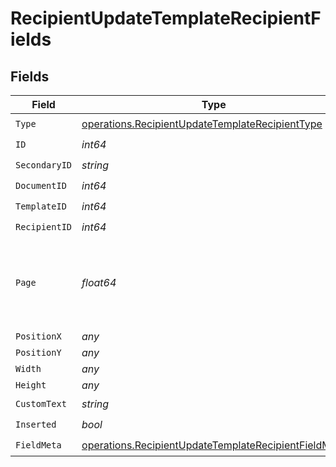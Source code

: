 # RecipientUpdateTemplateRecipientFields


## Fields

| Field                                                                                                                        | Type                                                                                                                         | Required                                                                                                                     | Description                                                                                                                  |
| ---------------------------------------------------------------------------------------------------------------------------- | ---------------------------------------------------------------------------------------------------------------------------- | ---------------------------------------------------------------------------------------------------------------------------- | ---------------------------------------------------------------------------------------------------------------------------- |
| `Type`                                                                                                                       | [operations.RecipientUpdateTemplateRecipientType](../../models/operations/recipientupdatetemplaterecipienttype.md)           | :heavy_check_mark:                                                                                                           | N/A                                                                                                                          |
| `ID`                                                                                                                         | *int64*                                                                                                                      | :heavy_check_mark:                                                                                                           | N/A                                                                                                                          |
| `SecondaryID`                                                                                                                | *string*                                                                                                                     | :heavy_check_mark:                                                                                                           | N/A                                                                                                                          |
| `DocumentID`                                                                                                                 | *int64*                                                                                                                      | :heavy_check_mark:                                                                                                           | N/A                                                                                                                          |
| `TemplateID`                                                                                                                 | *int64*                                                                                                                      | :heavy_check_mark:                                                                                                           | N/A                                                                                                                          |
| `RecipientID`                                                                                                                | *int64*                                                                                                                      | :heavy_check_mark:                                                                                                           | N/A                                                                                                                          |
| `Page`                                                                                                                       | *float64*                                                                                                                    | :heavy_check_mark:                                                                                                           | The page number of the field on the document. Starts from 1.                                                                 |
| `PositionX`                                                                                                                  | *any*                                                                                                                        | :heavy_minus_sign:                                                                                                           | N/A                                                                                                                          |
| `PositionY`                                                                                                                  | *any*                                                                                                                        | :heavy_minus_sign:                                                                                                           | N/A                                                                                                                          |
| `Width`                                                                                                                      | *any*                                                                                                                        | :heavy_minus_sign:                                                                                                           | N/A                                                                                                                          |
| `Height`                                                                                                                     | *any*                                                                                                                        | :heavy_minus_sign:                                                                                                           | N/A                                                                                                                          |
| `CustomText`                                                                                                                 | *string*                                                                                                                     | :heavy_check_mark:                                                                                                           | N/A                                                                                                                          |
| `Inserted`                                                                                                                   | *bool*                                                                                                                       | :heavy_check_mark:                                                                                                           | N/A                                                                                                                          |
| `FieldMeta`                                                                                                                  | [operations.RecipientUpdateTemplateRecipientFieldMeta](../../models/operations/recipientupdatetemplaterecipientfieldmeta.md) | :heavy_check_mark:                                                                                                           | N/A                                                                                                                          |